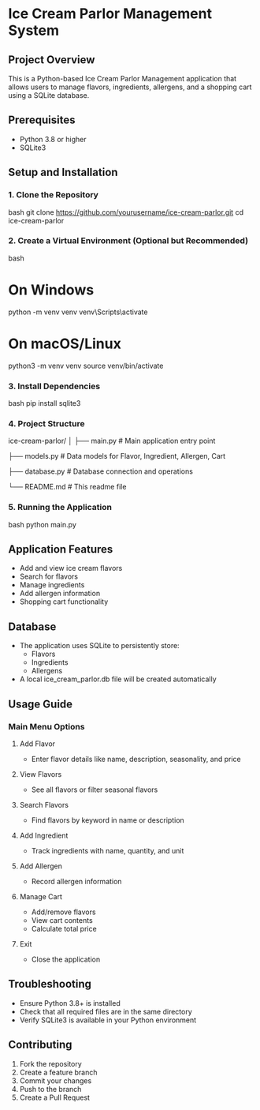 # Ice Cream Parlor Management System

## Project Overview
This is a Python-based Ice Cream Parlor Management application that allows users to manage flavors, ingredients, allergens, and a shopping cart using a SQLite database.

## Prerequisites
- Python 3.8 or higher
- SQLite3

## Setup and Installation

### 1. Clone the Repository
bash
git clone https://github.com/yourusername/ice-cream-parlor.git
cd ice-cream-parlor


### 2. Create a Virtual Environment (Optional but Recommended)
bash
# On Windows
python -m venv venv
venv\Scripts\activate

# On macOS/Linux
python3 -m venv venv
source venv/bin/activate


### 3. Install Dependencies
bash
pip install sqlite3


### 4. Project Structure

ice-cream-parlor/
│
├── main.py              # Main application entry point

├── models.py            # Data models for Flavor, Ingredient, Allergen, Cart

├── database.py          # Database connection and operations

└── README.md            # This readme file


### 5. Running the Application
bash
python main.py


## Application Features
- Add and view ice cream flavors
- Search for flavors
- Manage ingredients
- Add allergen information
- Shopping cart functionality

## Database
- The application uses SQLite to persistently store:
  - Flavors
  - Ingredients
  - Allergens
- A local ice_cream_parlor.db file will be created automatically

## Usage Guide

### Main Menu Options
1. Add Flavor
   - Enter flavor details like name, description, seasonality, and price

2. View Flavors
   - See all flavors or filter seasonal flavors

3. Search Flavors
   - Find flavors by keyword in name or description

4. Add Ingredient
   - Track ingredients with name, quantity, and unit

5. Add Allergen
   - Record allergen information

6. Manage Cart
   - Add/remove flavors
   - View cart contents
   - Calculate total price

7. Exit
   - Close the application

## Troubleshooting
- Ensure Python 3.8+ is installed
- Check that all required files are in the same directory
- Verify SQLite3 is available in your Python environment

## Contributing
1. Fork the repository
2. Create a feature branch
3. Commit your changes
4. Push to the branch
5. Create a Pull Request
